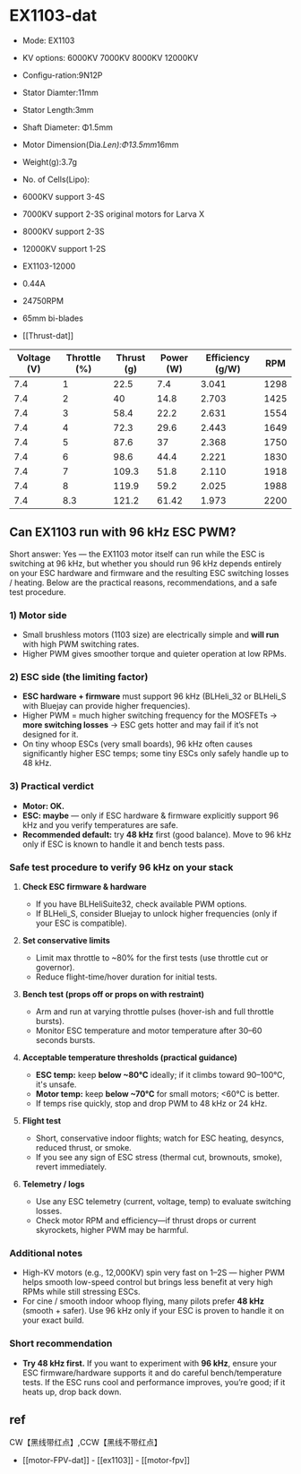 
# EX1103-dat

- Mode: EX1103
- KV options: 6000KV 7000KV 8000KV 12000KV
- Configu-ration:9N12P
- Stator Diamter:11mm
- Stator Length:3mm
- Shaft Diameter: Φ1.5mm
- Motor Dimension(Dia.*Len):Φ13.5mm*16mm
- Weight(g):3.7g
- No. of Cells(Lipo):
- 6000KV support 3-4S
- 7000KV support 2-3S original motors for Larva X
- 8000KV support 2-3S
- 12000KV support 1-2S


- EX1103-12000	
- 0.44A 
- 24750RPM	
- 65mm bi-blades

- [[Thrust-dat]]

| Voltage (V) | Throttle (%) | Thrust (g) | Power (W) | Efficiency (g/W) | RPM  |
|-------------|--------------|------------|-----------|------------------|------|
| 7.4         | 1            | 22.5       | 7.4       | 3.041            | 1298 |
| 7.4         | 2            | 40         | 14.8      | 2.703            | 1425 |
| 7.4         | 3            | 58.4       | 22.2      | 2.631            | 1554 |
| 7.4         | 4            | 72.3       | 29.6      | 2.443            | 1649 |
| 7.4         | 5            | 87.6       | 37        | 2.368            | 1750 |
| 7.4         | 6            | 98.6       | 44.4      | 2.221            | 1830 |
| 7.4         | 7            | 109.3      | 51.8      | 2.110            | 1918 |
| 7.4         | 8            | 119.9      | 59.2      | 2.025            | 1988 |
| 7.4         | 8.3          | 121.2      | 61.42     | 1.973            | 2200 |



## Can EX1103 run with 96 kHz ESC PWM?


Short answer: Yes — the EX1103 motor itself can run while the ESC is switching at 96 kHz, but whether you should run 96 kHz depends entirely on your ESC hardware and firmware and the resulting ESC switching losses / heating. Below are the practical reasons, recommendations, and a safe test procedure.


### 1) Motor side
- Small brushless motors (1103 size) are electrically simple and **will run** with high PWM switching rates.
- Higher PWM gives smoother torque and quieter operation at low RPMs.

### 2) ESC side (the limiting factor)
- **ESC hardware + firmware** must support 96 kHz (BLHeli_32 or BLHeli_S with Bluejay can provide higher frequencies).
- Higher PWM = much higher switching frequency for the MOSFETs → **more switching losses** → ESC gets hotter and may fail if it’s not designed for it.
- On tiny whoop ESCs (very small boards), 96 kHz often causes significantly higher ESC temps; some tiny ESCs only safely handle up to 48 kHz.

### 3) Practical verdict
- **Motor: OK.**
- **ESC: maybe** — only if ESC hardware & firmware explicitly support 96 kHz and you verify temperatures are safe.
- **Recommended default:** try **48 kHz** first (good balance). Move to 96 kHz only if ESC is known to handle it and bench tests pass.

### Safe test procedure to verify 96 kHz on your stack

1. **Check ESC firmware & hardware**
   - If you have BLHeliSuite32, check available PWM options.
   - If BLHeli_S, consider Bluejay to unlock higher frequencies (only if your ESC is compatible).

2. **Set conservative limits**
   - Limit max throttle to ~80% for the first tests (use throttle cut or governor).
   - Reduce flight-time/hover duration for initial tests.

3. **Bench test (props off or props on with restraint)**
   - Arm and run at varying throttle pulses (hover-ish and full throttle bursts).
   - Monitor ESC temperature and motor temperature after 30–60 seconds bursts.

4. **Acceptable temperature thresholds (practical guidance)**
   - **ESC temp:** keep **below ~80°C** ideally; if it climbs toward 90–100°C, it's unsafe.
   - **Motor temp:** keep **below ~70°C** for small motors; <60°C is better.
   - If temps rise quickly, stop and drop PWM to 48 kHz or 24 kHz.

5. **Flight test**
   - Short, conservative indoor flights; watch for ESC heating, desyncs, reduced thrust, or smoke.
   - If you see any sign of ESC stress (thermal cut, brownouts, smoke), revert immediately.

6. **Telemetry / logs**
   - Use any ESC telemetry (current, voltage, temp) to evaluate switching losses.
   - Check motor RPM and efficiency—if thrust drops or current skyrockets, higher PWM may be harmful.

### Additional notes
- High-KV motors (e.g., 12,000KV) spin very fast on 1–2S — higher PWM helps smooth low-speed control but brings less benefit at very high RPMs while still stressing ESCs.
- For cine / smooth indoor whoop flying, many pilots prefer **48 kHz** (smooth + safer). Use 96 kHz only if your ESC is proven to handle it on your exact build.

### Short recommendation
- **Try 48 kHz first.** If you want to experiment with **96 kHz**, ensure your ESC firmware/hardware supports it and do careful bench/temperature tests. If the ESC runs cool and performance improves, you’re good; if it heats up, drop back down.


## ref 

CW【黑线带红点】,CCW【黑线不带红点】

- [[motor-FPV-dat]] - [[ex1103]] - [[motor-fpv]]